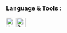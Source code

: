### Language & Tools : 
<a href="https://jupyter.org/">
<img align="left" alt="Jupyter" width="25px" height="25px" src="https://jupyter.org/assets/nav_logo.svg"></a>
<a href="https://www.python.org/">
<img align="left" alt="Python" width="25px" height="25px" src="https://www.python.org/static/img/python-logo.png"></a>
